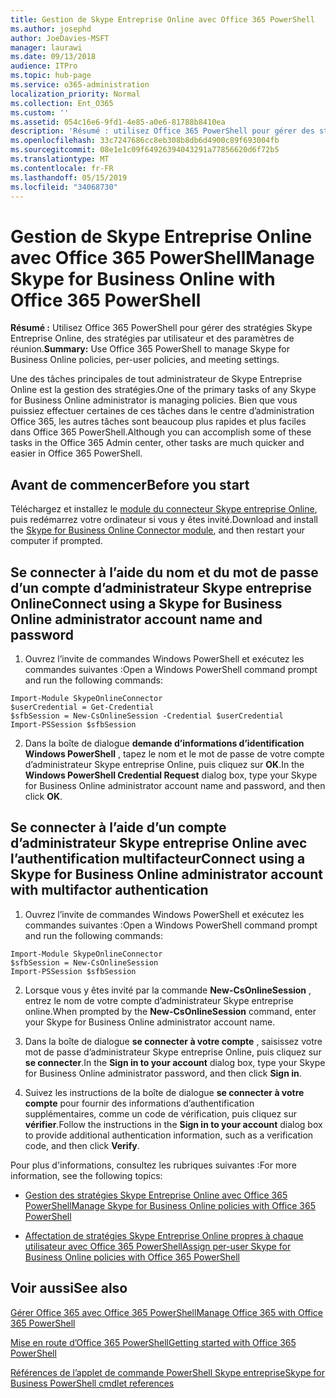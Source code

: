 ```yaml
---
title: Gestion de Skype Entreprise Online avec Office 365 PowerShell
ms.author: josephd
author: JoeDavies-MSFT
manager: laurawi
ms.date: 09/13/2018
audience: ITPro
ms.topic: hub-page
ms.service: o365-administration
localization_priority: Normal
ms.collection: Ent_O365
ms.custom: ''
ms.assetid: 054c16e6-9fd1-4e85-a0e6-81788b8410ea
description: 'Résumé : utilisez Office 365 PowerShell pour gérer des stratégies Skype Entreprise Online, des stratégies par utilisateur et des paramètres de réunion.'
ms.openlocfilehash: 33c7247686cc8eb308b8db6d4900c89f693004fb
ms.sourcegitcommit: 08e1e1c09f64926394043291a77856620d6f72b5
ms.translationtype: MT
ms.contentlocale: fr-FR
ms.lasthandoff: 05/15/2019
ms.locfileid: "34068730"
---
```

# <a name="manage-skype-for-business-online-with-office-365-powershell"></a><span data-ttu-id="3e208-103">Gestion de Skype Entreprise Online avec Office 365 PowerShell</span><span class="sxs-lookup"><span data-stu-id="3e208-103">Manage Skype for Business Online with Office 365 PowerShell</span></span>

 <span data-ttu-id="3e208-104">**Résumé :** Utilisez Office 365 PowerShell pour gérer des stratégies Skype Entreprise Online, des stratégies par utilisateur et des paramètres de réunion.</span><span class="sxs-lookup"><span data-stu-id="3e208-104">**Summary:** Use Office 365 PowerShell to manage Skype for Business Online policies, per-user policies, and meeting settings.</span></span>
  
<span data-ttu-id="3e208-105">Une des tâches principales de tout administrateur de Skype Entreprise Online est la gestion des stratégies.</span><span class="sxs-lookup"><span data-stu-id="3e208-105">One of the primary tasks of any Skype for Business Online administrator is managing policies.</span></span> <span data-ttu-id="3e208-106">Bien que vous puissiez effectuer certaines de ces tâches dans le centre d’administration Office 365, les autres tâches sont beaucoup plus rapides et plus faciles dans Office 365 PowerShell.</span><span class="sxs-lookup"><span data-stu-id="3e208-106">Although you can accomplish some of these tasks in the Office 365 Admin center, other tasks are much quicker and easier in Office 365 PowerShell.</span></span> 

## <a name="before-you-start"></a><span data-ttu-id="3e208-107">Avant de commencer</span><span class="sxs-lookup"><span data-stu-id="3e208-107">Before you start</span></span>

<span data-ttu-id="3e208-108">Téléchargez et installez le [module du connecteur Skype entreprise Online](https://www.microsoft.com/en-us/download/details.aspx?id=39366), puis redémarrez votre ordinateur si vous y êtes invité.</span><span class="sxs-lookup"><span data-stu-id="3e208-108">Download and install the [Skype for Business Online Connector module](https://www.microsoft.com/en-us/download/details.aspx?id=39366), and then restart your computer if prompted.</span></span>


## <a name="connect-using-a-skype-for-business-online-administrator-account-name-and-password"></a><span data-ttu-id="3e208-109">Se connecter à l’aide du nom et du mot de passe d’un compte d’administrateur Skype entreprise Online</span><span class="sxs-lookup"><span data-stu-id="3e208-109">Connect using a Skype for Business Online administrator account name and password</span></span>

1. <span data-ttu-id="3e208-110">Ouvrez l’invite de commandes Windows PowerShell et exécutez les commandes suivantes :</span><span class="sxs-lookup"><span data-stu-id="3e208-110">Open a Windows PowerShell command prompt and run the following commands:</span></span> 
    
  ```
  Import-Module SkypeOnlineConnector
  $userCredential = Get-Credential
  $sfbSession = New-CsOnlineSession -Credential $userCredential
  Import-PSSession $sfbSession
  ```

2. <span data-ttu-id="3e208-111">Dans la boîte de dialogue **demande d’informations d’identification Windows PowerShell** , tapez le nom et le mot de passe de votre compte d’administrateur Skype entreprise Online, puis cliquez sur **OK**.</span><span class="sxs-lookup"><span data-stu-id="3e208-111">In the **Windows PowerShell Credential Request** dialog box, type your Skype for Business Online administrator account name and password, and then click **OK**.</span></span>


## <a name="connect-using-a-skype-for-business-online-administrator-account-with-multifactor-authentication"></a><span data-ttu-id="3e208-112">Se connecter à l’aide d’un compte d’administrateur Skype entreprise Online avec l’authentification multifacteur</span><span class="sxs-lookup"><span data-stu-id="3e208-112">Connect using a Skype for Business Online administrator account with multifactor authentication</span></span>

1. <span data-ttu-id="3e208-113">Ouvrez l’invite de commandes Windows PowerShell et exécutez les commandes suivantes :</span><span class="sxs-lookup"><span data-stu-id="3e208-113">Open a Windows PowerShell command prompt and run the following commands:</span></span>

  ```
  Import-Module SkypeOnlineConnector
  $sfbSession = New-CsOnlineSession
  Import-PSSession $sfbSession
  ```

2. <span data-ttu-id="3e208-114">Lorsque vous y êtes invité par la commande **New-CsOnlineSession** , entrez le nom de votre compte d’administrateur Skype entreprise online.</span><span class="sxs-lookup"><span data-stu-id="3e208-114">When prompted by the **New-CsOnlineSession** command, enter your Skype for Business Online administrator account name.</span></span>

3. <span data-ttu-id="3e208-115">Dans la boîte de dialogue **se connecter à votre compte** , saisissez votre mot de passe d’administrateur Skype entreprise Online, puis cliquez sur **se connecter**.</span><span class="sxs-lookup"><span data-stu-id="3e208-115">In the **Sign in to your account** dialog box, type your Skype for Business Online administrator password, and then click **Sign in**.</span></span>

4. <span data-ttu-id="3e208-116">Suivez les instructions de la boîte de dialogue **se connecter à votre compte** pour fournir des informations d’authentification supplémentaires, comme un code de vérification, puis cliquez sur **vérifier**.</span><span class="sxs-lookup"><span data-stu-id="3e208-116">Follow the instructions in the **Sign in to your account** dialog box to provide additional authentication information, such as a verification code, and then click **Verify**.</span></span>

<span data-ttu-id="3e208-117">Pour plus d'informations, consultez les rubriques suivantes :</span><span class="sxs-lookup"><span data-stu-id="3e208-117">For more information, see the following topics:</span></span>
  
- [<span data-ttu-id="3e208-118">Gestion des stratégies Skype Entreprise Online avec Office 365 PowerShell</span><span class="sxs-lookup"><span data-stu-id="3e208-118">Manage Skype for Business Online policies with Office 365 PowerShell</span></span>](manage-skype-for-business-online-policies-with-office-365-powershell.md)
    
- [<span data-ttu-id="3e208-119">Affectation de stratégies Skype Entreprise Online propres à chaque utilisateur avec Office 365 PowerShell</span><span class="sxs-lookup"><span data-stu-id="3e208-119">Assign per-user Skype for Business Online policies with Office 365 PowerShell</span></span>](assign-per-user-skype-for-business-online-policies-with-office-365-powershell.md)
    
## <a name="see-also"></a><span data-ttu-id="3e208-120">Voir aussi</span><span class="sxs-lookup"><span data-stu-id="3e208-120">See also</span></span>

[<span data-ttu-id="3e208-121">Gérer Office 365 avec Office 365 PowerShell</span><span class="sxs-lookup"><span data-stu-id="3e208-121">Manage Office 365 with Office 365 PowerShell</span></span>](manage-office-365-with-office-365-powershell.md)
  
[<span data-ttu-id="3e208-122">Mise en route d’Office 365 PowerShell</span><span class="sxs-lookup"><span data-stu-id="3e208-122">Getting started with Office 365 PowerShell</span></span>](getting-started-with-office-365-powershell.md)

[<span data-ttu-id="3e208-123">Références de l’applet de commande PowerShell Skype entreprise</span><span class="sxs-lookup"><span data-stu-id="3e208-123">Skype for Business PowerShell cmdlet references</span></span>](https://docs.microsoft.com/powershell/module/skype/?view=skype-ps)

